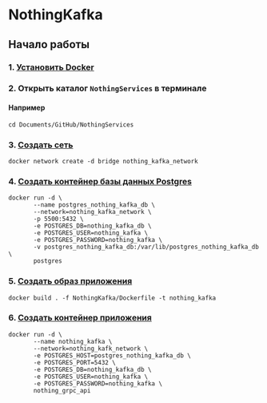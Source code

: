 # NothingKafka
## Начало работы
### 1. [Установить Docker](https://www.docker.com)
### 2. Открыть каталог `NothingServices` в терминале
#### Например 
```shell
cd Documents/GitHub/NothingServices
```
### 3. [Создать сеть](https://docs.docker.com/engine/network/)
```shell
docker network create -d bridge nothing_kafka_network
```
### 4. [Создать контейнер базы данных Postgres](https://hub.docker.com/_/postgres)
```shell
docker run -d \
       --name postgres_nothing_kafka_db \
       --network=nothing_kafka_network \
       -p 5500:5432 \
       -e POSTGRES_DB=nothing_kafka_db \
       -e POSTGRES_USER=nothing_kafka \
       -e POSTGRES_PASSWORD=nothing_kafka \
       -v postgres_nothing_kafka_db:/var/lib/postgres_nothing_kafka_db \
       postgres
```
### 5. [Создать образ приложения](https://docs.docker.com/reference/cli/docker/build-legacy/)
```shell
docker build . -f NothingKafka/Dockerfile -t nothing_kafka
```
### 6. [Создать контейнер приложения](https://docs.docker.com/engine/containers/run/)
```shell
docker run -d \
       --name nothing_kafka \
       --network=nothing_kafk_network \
       -e POSTGRES_HOST=postgres_nothing_kafka_db \
       -e POSTGRES_PORT=5432 \
       -e POSTGRES_DB=nothing_kafka_db \
       -e POSTGRES_USER=nothing_kafka \
       -e POSTGRES_PASSWORD=nothing_kafka \
       nothing_grpc_api
```